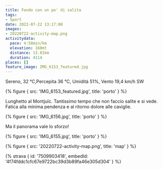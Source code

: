 ```yaml
---
title: Fondo con un po' di salita
tags:
- Sport
date: 2022-07-22 13:17:08
images:
- 20220722-activity-map.png
activitydata:
  pace: 4:58min/km
  elevation: 160mt
  distance: 13.81km
  duration: 4114
places: []
feature_image: IMG_6153_featured.jpg
---
```


Sereno, 32 ℃,Percepita 36 ℃, Umidità 51%, Vento 19,4 km/h SW

{% figure { src: 'IMG_6153_featured.jpg', title: 'porto' } %}

<!--more-->

Lunghetto al Montjuïc. Tantissimo tempo che non faccio salite e si vede. 
Fatica alla minima pendenza e al ritorno dolore alle caviglie.

{% figure { src: 'IMG_6156.jpg', title: 'porto' } %}

Ma il panorama vale lo sforzo!

{% figure { src: 'IMG_6155.jpg', title: 'porto' } %}

{% figure { src: '20220722-activity-map.png', title: 'map' } %}


{% strava { id: '7509903418', embedId: '4f74fddc1cfc67e9722bc39d3b89fa46e305d304' } %}